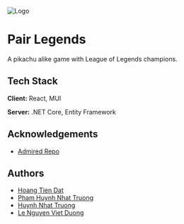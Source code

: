 ﻿![Logo](https://www.esportsbets.com/wp-content/uploads/2018/01/lol_client_logo.png?width=64&height=64)

# Pair Legends

A pikachu alike game with League of Legends champions.

## Tech Stack

**Client:** React, MUI

**Server:** .NET Core, Entity Framework

## Acknowledgements

- [Admired Repo](https://github.com/duonghan/pikachu-react)

## Authors

- [Hoang Tien Dat](https://www.github.com/fiezt1492)
- [Pham Huynh Nhat Truong](https://github.com/phamtruong7302)
- [Huynh Nhat Truong](https://github.com/Schjr46)
- [Le Nguyen Viet Duong](https://github.com/vduong2k2)
